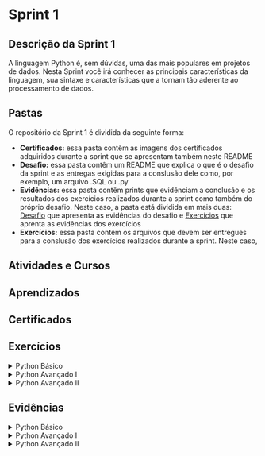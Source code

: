 # Sprint 1

## Descrição da Sprint 1

A linguagem Python é, sem dúvidas, uma das mais populares em projetos de dados. Nesta Sprint você irá conhecer as principais características da linguagem, sua sintaxe e características que a tornam tão aderente ao processamento de dados.

## Pastas

O repositório da Sprint 1 é dividida da seguinte forma:
- **Certificados:** essa pasta contêm as imagens dos certificados adquiridos durante a sprint que se apresentam também neste README
- **Desafio:** essa pasta contêm um README que explica o que é o desafio da sprint e as entregas exigidas para a conslusão dele como, por exemplo, um arquivo .SQL ou .py
- **Evidências:** essa pasta contêm prints que evidênciam a conclusão e os resultados dos exercícios realizados durante a sprint como também do próprio desafio. Neste caso, a pasta está dividida em mais duas: [Desafio](/Sprint_2/Evidencias/Desafio/) que apresenta as evidências do desafio e [Exercicios](/Sprint_2/Evidencias/Exercicios/) que aprenta as evidências dos exercícios 
- **Exercícios:** essa pasta contêm os arquivos que devem ser entregues para a conslusão dos exercícios realizados durante a sprint. Neste caso, 

## Atividades e Cursos


## Aprendizados


## Certificados


## Exercícios
<details>
<summary>Python Básico</summary>

- [**Exercicio 1**](/Sprint_2/Exercicios/Parte1/ex1.py)
- [**Exercicio 2**](/Sprint_2/Exercicios/Parte1/ex2.py)
- [**Exercicio 3**](/Sprint_2/Exercicios/Parte1/ex3.py)
- [**Exercicio 4**](/Sprint_2/Exercicios/Parte1/ex4.py)
- [**Exercicio 5**](/Sprint_2/Exercicios/Parte1/ex5.py)
- [**Exercicio 6**](/Sprint_2/Exercicios/Parte1/ex6.py)
- [**Exercicio 7**](/Sprint_2/Exercicios/Parte1/ex7.py)
- [**Exercicio 8**](/Sprint_2/Exercicios/Parte1/ex8.py)
- [**Exercicio 9**](/Sprint_2/Exercicios/Parte1/ex9.py)
- [**Exercicio 10**](/Sprint_2/Exercicios/Parte1/ex10.py)
- [**Exercicio 11**](/Sprint_2/Exercicios/Parte1/ex11.py)
- [**Exercicio 12**](/Sprint_2/Exercicios/Parte1/ex12.py)
- [**Exercicio 13**](/Sprint_2/Exercicios/Parte1/ex13.py)
- [**Exercicio 14**](/Sprint_2/Exercicios/Parte1/ex14.py)

</details>

<details>
<summary>Python Avançado I</summary>

- [**Exercicio 15**](/Sprint_2/Exercicios/Parte2/ex15.py)
- [**Exercicio 16**](/Sprint_2/Exercicios/Parte2/ex16.py)
- [**Exercicio 17**](/Sprint_2/Exercicios/Parte2/ex17.py)
- [**Exercicio 18**](/Sprint_2/Exercicios/Parte2/ex17.py)
- [**Exercicio 19**](/Sprint_2/Exercicios/Parte2/ex19.py)

</details>

<details>
<summary>Python Avançado II</summary>

- [**Exercicio 20**](/Sprint_2/Exercicios/Parte3/ex20.py)
- [**Exercicio 21**](/Sprint_2/Exercicios/Parte3/ex21.py)
- [**Exercicio 22**](/Sprint_2/Exercicios/Parte3/ex22.py)
- [**Exercicio 23**](/Sprint_2/Exercicios/Parte3/ex23.py)
- [**Exercicio 24**](/Sprint_2/Exercicios/Parte3/ex24.py)
- [**Exercicio 25**](/Sprint_2/Exercicios/Parte3/ex25.py)
- [**Exercicio 26**](/Sprint_2/Exercicios/Parte3/ex26.py)

</details>

## Evidências

<details>
<summary>Python Básico</summary>

- **Evidência do Exercício 1:**

![Evidência do Exercício 1](/Sprint_2/Evidencias/Exercicios/exercicio_1.png)

- **Evidência do Exercício 2:**

![Evidência do Exercício 2](/Sprint_2/Evidencias/Exercicios/exercicio_2.png)

- **Evidência do Exercício 3:**

![Evidência do Exercício 3](/Sprint_2/Evidencias/Exercicios/exercicio_3.png)

- **Evidência do Exercício 4:**

![Evidência do Exercício 4](/Sprint_2/Evidencias/Exercicios/exercicio_4.png)

- **Evidência do Exercício 5:**

![Evidência do Exercício 5](/Sprint_2/Evidencias/Exercicios/exercicio_5.png)

- **Evidência do Exercício 6:**

![Evidência do Exercício 6](/Sprint_2/Evidencias/Exercicios/exercicio_6.png)

- **Evidência do Exercício 7:**

![Evidência do Exercício 7](/Sprint_2/Evidencias/Exercicios/exercicio_7.png)

- **Evidência do Exercício 8:**

![Evidência do Exercício 8](/Sprint_2/Evidencias/Exercicios/exercicio_8.png)

- **Evidência do Exercício 9:**

![Evidência do Exercício 9](/Sprint_2/Evidencias/Exercicios/exercicio_9.png)

- **Evidência do Exercício 10:**

![Evidência do Exercício 10](/Sprint_2/Evidencias/Exercicios/exercicio_10.png)

- **Evidência do Exercício 11:**

![Evidência do Exercício 11](/Sprint_2/Evidencias/Exercicios/exercicio_11.png)

- **Evidência do Exercício 12:**

![Evidência do Exercício 12](/Sprint_2/Evidencias/Exercicios/exercicio_12.png)

- **Evidência do Exercício 13:**

![Evidência do Exercício 13](/Sprint_2/Evidencias/Exercicios/exercicio_13.png)

- **Evidência do Exercício 14:**

![Evidência do Exercício 14](/Sprint_2/Evidencias/Exercicios/exercicio_14.png)

</details>

<details>
<summary>Python Avançado I</summary>

- **Evidência do Exercício 15:**

![Evidência do Exercício 15](/Sprint_2/Evidencias/Exercicios/exercicio_15.png)

- **Evidência do Exercício 16:**

![Evidência do Exercício 16](/Sprint_2/Evidencias/Exercicios/exercicio_16.png)

- **Evidência do Exercício 17:**

![Evidência do Exercício 17](/Sprint_2/Evidencias/Exercicios/exercicio_17.png)

- **Evidência do Exercício 18:**

![Evidência do Exercício 18](/Sprint_2/Evidencias/Exercicios/exercicio_18.png)

- **Evidência do Exercício 19:**

![Evidência do Exercício 19](/Sprint_2/Evidencias/Exercicios/exercicio_19.png)

</details>

<details>
<summary>Python Avançado II</summary>

- **Evidência do Exercício 20:**

![Evidência do Exercício 15](/Sprint_2/Evidencias/Exercicios/exercicio_20.png)

- **Evidência do Exercício 21:**

![Evidência do Exercício 15](/Sprint_2/Evidencias/Exercicios/exercicio_21.png)

- **Evidência do Exercício 22:**

![Evidência do Exercício 15](/Sprint_2/Evidencias/Exercicios/exercicio_22.png)

- **Evidência do Exercício 23:**

![Evidência do Exercício 15](/Sprint_2/Evidencias/Exercicios/exercicio_23.png)

- **Evidência do Exercício 24:**

![Evidência do Exercício 15](/Sprint_2/Evidencias/Exercicios/exercicio_24.png)

- **Evidência do Exercício 25:**

![Evidência do Exercício 15](/Sprint_2/Evidencias/Exercicios/exercicio_25.png)

- **Evidência do Exercício 26:**

![Evidência do Exercício 15](/Sprint_2/Evidencias/Exercicios/exercicio_26.png)

</details>
